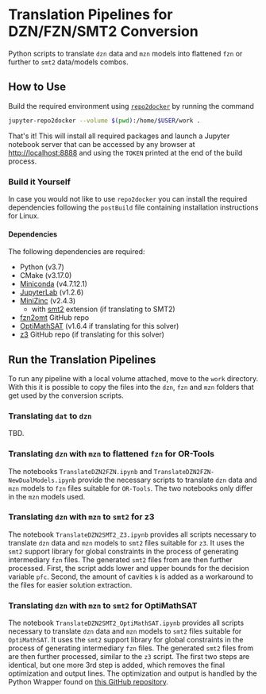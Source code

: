 # Translation Pipelines for DZN/FZN/SMT2 Conversion

Python scripts to translate `dzn` data and `mzn` models into flattened `fzn` or
further to `smt2` data/models combos.

## How to Use

Build the required environment using
[`repo2docker`](https://repo2docker.readthedocs.io/en/latest/install.html) by
running the command

```zsh
jupyter-repo2docker --volume $(pwd):/home/$USER/work .
```

That's it! This will install all required packages and launch a Jupyter notebook
server that can be accessed by any browser at
[http://localhost:8888](http://localhost:8888) and using the `TOKEN` printed at
the end of the build process.

### Build it Yourself

In case you would not like to use `repo2docker` you can install the required dependencies following the `postBuild` file containing installation instructions for Linux.

#### Dependencies

The following dependencies are required:

- Python (v3.7)
- CMake (v3.17.0)
- [Miniconda](https://docs.conda.io/projects/conda/en/latest/user-guide/install/) (v4.7.12.1)
- [JupyterLab](https://jupyter.org/install) (v1.2.6)
- [MiniZinc](https://github.com/MiniZinc/MiniZincIDE/releases/download/2.4.3/MiniZincIDE-2.4.3-bundle-linux-x86_64.tgz) (v2.4.3)
  - with [smt2](http://optimathsat.disi.unitn.it/data/smt2.tar.gz) extension (if translating to SMT2)
- [fzn2omt](https://github.com/PatrickTrentin88/fzn2omt) GitHub repo
- [OptiMathSAT](http://optimathsat.disi.unitn.it/releases/optimathsat-1.6.4/optimathsat-1.6.4-linux-64-bit.tar.gz) (v1.6.4 if translating for this solver)
- [z3](https://github.com/Z3Prover/z3) GitHub repo (if translating for this solver)

## Run the Translation Pipelines

To run any pipeline with a local volume attached, move to the `work` directory. With this it is possible to copy the files into the `dzn`, `fzn` and `mzn` folders that get used by the conversion scripts.

### Translating `dat` to `dzn`

TBD.

### Translating `dzn` with `mzn` to flattened `fzn` for OR-Tools

The notebooks `TranslateDZN2FZN.ipynb` and `TranslateDZN2FZN-NewDualModels.ipynb` provide the necessary scripts to translate `dzn` data and `mzn` models to `fzn` files suitable for `OR-Tools`. The two notebooks only differ in the `mzn` models used.

### Translating `dzn` with `mzn` to `smt2` for z3

The notebook `TranslateDZN2SMT2_Z3.ipynb` provides all scripts necessary to translate `dzn` data and `mzn` models to `smt2` files suitable for `z3`. It uses the `smt2` support library for global constraints in the process of generating intermediary `fzn` files. The generated `smt2` files from are then further processed. First, the script adds lower and upper bounds for the decision variable `pfc`. Second, the amount of cavities `k` is added as a workaround to the files for easier solution extraction.

### Translating `dzn` with `mzn` to `smt2` for OptiMathSAT

The notebook `TranslateDZN2SMT2_OptiMathSAT.ipynb` provides all scripts necessary to translate `dzn` data and `mzn` models to `smt2` files suitable for `OptiMathSAT`. It uses the `smt2` support library for global constraints in the process of generating intermediary `fzn` files. The generated `smt2` files from are then further processed, similar to the `z3` script. The first two steps are identical, but one more 3rd step is added, which removes the final optimization and output lines. The optimization and output is handled by the Python Wrapper found on [this GitHub repository](https://github.com/kw90/omt_python_timeout_wrapper).
